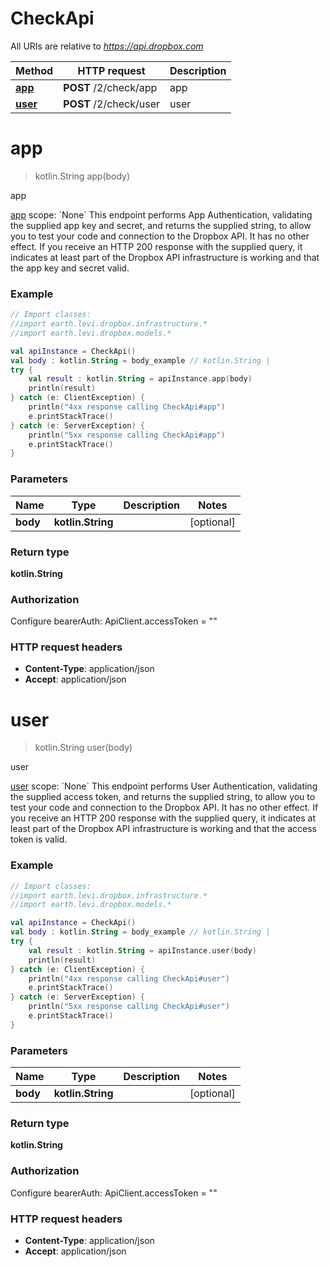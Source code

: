 # CheckApi

All URIs are relative to *https://api.dropbox.com*

Method | HTTP request | Description
------------- | ------------- | -------------
[**app**](CheckApi.md#app) | **POST** /2/check/app | app
[**user**](CheckApi.md#user) | **POST** /2/check/user | user


<a name="app"></a>
# **app**
> kotlin.String app(body)

app

[app](https://www.dropbox.com/developers/documentation/http/documentation#check-app)  scope: &#x60;None&#x60;  This endpoint performs App Authentication, validating the supplied app key and secret, and returns the supplied string, to allow you to test your code and connection to the Dropbox API. It has no other effect. If you receive an HTTP 200 response with the supplied query, it indicates at least part of the Dropbox API infrastructure is working and that the app key and secret valid.

### Example
```kotlin
// Import classes:
//import earth.levi.dropbox.infrastructure.*
//import earth.levi.dropbox.models.*

val apiInstance = CheckApi()
val body : kotlin.String = body_example // kotlin.String | 
try {
    val result : kotlin.String = apiInstance.app(body)
    println(result)
} catch (e: ClientException) {
    println("4xx response calling CheckApi#app")
    e.printStackTrace()
} catch (e: ServerException) {
    println("5xx response calling CheckApi#app")
    e.printStackTrace()
}
```

### Parameters

Name | Type | Description  | Notes
------------- | ------------- | ------------- | -------------
 **body** | **kotlin.String**|  | [optional]

### Return type

**kotlin.String**

### Authorization


Configure bearerAuth:
    ApiClient.accessToken = ""

### HTTP request headers

 - **Content-Type**: application/json
 - **Accept**: application/json

<a name="user"></a>
# **user**
> kotlin.String user(body)

user

[user](https://www.dropbox.com/developers/documentation/http/documentation#check-user)  scope: &#x60;None&#x60;  This endpoint performs User Authentication, validating the supplied access token, and returns the supplied string, to allow you to test your code and connection to the Dropbox API. It has no other effect. If you receive an HTTP 200 response with the supplied query, it indicates at least part of the Dropbox API infrastructure is working and that the access token is valid.

### Example
```kotlin
// Import classes:
//import earth.levi.dropbox.infrastructure.*
//import earth.levi.dropbox.models.*

val apiInstance = CheckApi()
val body : kotlin.String = body_example // kotlin.String | 
try {
    val result : kotlin.String = apiInstance.user(body)
    println(result)
} catch (e: ClientException) {
    println("4xx response calling CheckApi#user")
    e.printStackTrace()
} catch (e: ServerException) {
    println("5xx response calling CheckApi#user")
    e.printStackTrace()
}
```

### Parameters

Name | Type | Description  | Notes
------------- | ------------- | ------------- | -------------
 **body** | **kotlin.String**|  | [optional]

### Return type

**kotlin.String**

### Authorization


Configure bearerAuth:
    ApiClient.accessToken = ""

### HTTP request headers

 - **Content-Type**: application/json
 - **Accept**: application/json

